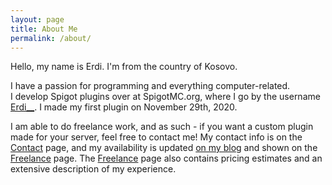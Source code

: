 ```yaml
---
layout: page
title: About Me
permalink: /about/
---
```


Hello, my name is Erdi. I'm from the country of Kosovo.  
  
I have a passion for programming and everything computer-related.  
I develop Spigot plugins over at SpigotMC.org, where I go by the username [Erdi__](https://www.spigotmc.org/members/erdi__.948543/). I made my first plugin on November 29th, 2020.  
  
  
I am able to do freelance work, and as such - if you want a custom plugin made for your server, feel free to contact me! My contact info is on the [Contact](/contact) page, and my availability is updated [on my blog](/) and shown on the [Freelance](/freelance) page. The [Freelance](/freelance) page also contains pricing estimates and an extensive description of my experience.  

